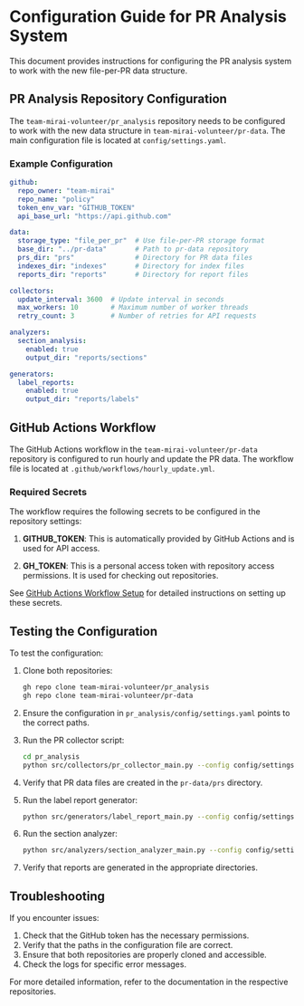 # Configuration Guide for PR Analysis System

This document provides instructions for configuring the PR analysis system to work with the new file-per-PR data structure.

## PR Analysis Repository Configuration

The `team-mirai-volunteer/pr_analysis` repository needs to be configured to work with the new data structure in `team-mirai-volunteer/pr-data`. The main configuration file is located at `config/settings.yaml`.

### Example Configuration

```yaml
github:
  repo_owner: "team-mirai"
  repo_name: "policy"
  token_env_var: "GITHUB_TOKEN"
  api_base_url: "https://api.github.com"

data:
  storage_type: "file_per_pr"  # Use file-per-PR storage format
  base_dir: "../pr-data"       # Path to pr-data repository
  prs_dir: "prs"               # Directory for PR data files
  indexes_dir: "indexes"       # Directory for index files
  reports_dir: "reports"       # Directory for report files

collectors:
  update_interval: 3600  # Update interval in seconds
  max_workers: 10        # Maximum number of worker threads
  retry_count: 3         # Number of retries for API requests

analyzers:
  section_analysis:
    enabled: true
    output_dir: "reports/sections"

generators:
  label_reports:
    enabled: true
    output_dir: "reports/labels"
```

## GitHub Actions Workflow

The GitHub Actions workflow in the `team-mirai-volunteer/pr-data` repository is configured to run hourly and update the PR data. The workflow file is located at `.github/workflows/hourly_update.yml`.

### Required Secrets

The workflow requires the following secrets to be configured in the repository settings:

1. **GITHUB_TOKEN**: This is automatically provided by GitHub Actions and is used for API access.

2. **GH_TOKEN**: This is a personal access token with repository access permissions. It is used for checking out repositories.

See [GitHub Actions Workflow Setup](github_actions_setup.md) for detailed instructions on setting up these secrets.

## Testing the Configuration

To test the configuration:

1. Clone both repositories:
   ```bash
   gh repo clone team-mirai-volunteer/pr_analysis
   gh repo clone team-mirai-volunteer/pr-data
   ```

2. Ensure the configuration in `pr_analysis/config/settings.yaml` points to the correct paths.

3. Run the PR collector script:
   ```bash
   cd pr_analysis
   python src/collectors/pr_collector_main.py --config config/settings.yaml --output-dir ../pr-data/prs
   ```

4. Verify that PR data files are created in the `pr-data/prs` directory.

5. Run the label report generator:
   ```bash
   python src/generators/label_report_main.py --config config/settings.yaml --input-dir ../pr-data/prs --output-dir ../pr-data/reports/labels
   ```

6. Run the section analyzer:
   ```bash
   python src/analyzers/section_analyzer_main.py --config config/settings.yaml --input-dir ../pr-data/prs --output-dir ../pr-data/reports/sections
   ```

7. Verify that reports are generated in the appropriate directories.

## Troubleshooting

If you encounter issues:

1. Check that the GitHub token has the necessary permissions.
2. Verify that the paths in the configuration file are correct.
3. Ensure that both repositories are properly cloned and accessible.
4. Check the logs for specific error messages.

For more detailed information, refer to the documentation in the respective repositories.
